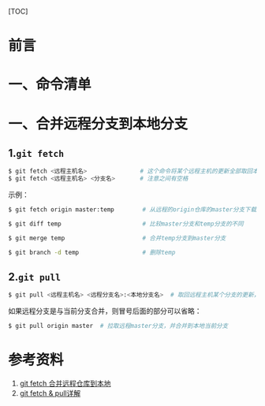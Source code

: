 

[TOC]



# 前言

# 一、命令清单





# 一、合并远程分支到本地分支

## 1.`git fetch`

```bash
$ git fetch <远程主机名>   			  # 这个命令将某个远程主机的更新全部取回本地
$ git fetch <远程主机名> <分支名> 		# 注意之间有空格
```



示例：

```bash
$ git fetch origin master:temp        # 从远程的origin仓库的master分支下载到本地并新建一个分支temp

$ git diff temp                       # 比较master分支和temp分支的不同

$ git merge temp                      # 合并temp分支到master分支

$ git branch -d temp                  # 删除temp
```



## 2.`git pull`

```bash
$ git pull <远程主机名> <远程分支名>:<本地分支名>  # 取回远程主机某个分支的更新，再与本地的指定分支合并
```



如果远程分支是与当前分支合并，则冒号后面的部分可以省略：

```bash
$ git pull origin master  # 拉取远程master分支，并合并到本地当前分支
```











# 参考资料

1. [git fetch 合并远程仓库到本地](https://blog.csdn.net/lucyxu107/article/details/85275186)
2. [git fetch & pull详解](https://www.cnblogs.com/runnerjack/p/9342362.html)



